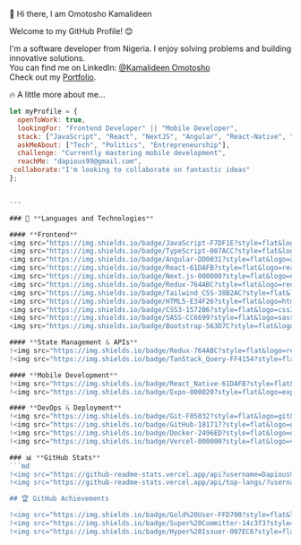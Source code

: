  👋 Hi there, I am Omotosho Kamalideen  

Welcome to my GitHub Profile! 😊

I'm a software developer from Nigeria. I enjoy solving problems and building innovative solutions.  
You can find me on LinkedIn: <a href='https://www.linkedin.com/in/kamalideen-omotosho-a50135270/' target='_blank'>@Kamalideen Omotosho</a>  
Check out my <a href='https://omotosho-kamalideen.vercel.app' target='_blank'>Portfolio</a>.

 🔥 A little more about me...

```js
let myProfile = {
  openToWork: true,
  lookingFor: "Frontend Developer" || "Mobile Developer",
  stack: ["JavaScript", "React", "NextJS", "Angular", "React-Native", "Tailwind CSS", "TypeScript"],
  askMeAbout: ["Tech", "Politics", "Entrepreneurship"],
  challenge: "Currently mastering mobile development",
  reachMe: "dapious99@gmail.com",
 collaborate:"I'm looking to collaborate on fantastic ideas"
};


---

### 🚀 **Languages and Technologies**

#### **Frontend**  
<img src="https://img.shields.io/badge/JavaScript-F7DF1E?style=flat&logo=javascript&logoColor=black"/>
<img src="https://img.shields.io/badge/TypeScript-007ACC?style=flat&logo=typescript&logoColor=white"/>  
<img src="https://img.shields.io/badge/Angular-DD0031?style=flat&logo=angular&logoColor=white"/>  
<img src="https://img.shields.io/badge/React-61DAFB?style=flat&logo=react&logoColor=black"/>
<img src="https://img.shields.io/badge/Next.js-000000?style=flat&logo=next.js&logoColor=white"/> 
<img src="https://img.shields.io/badge/Redux-764ABC?style=flat&logo=redux&logoColor=white"/>
<img src="https://img.shields.io/badge/Tailwind_CSS-38B2AC?style=flat&logo=tailwind-css&logoColor=white"/>  
<img src="https://img.shields.io/badge/HTML5-E34F26?style=flat&logo=html5&logoColor=white"/>  
<img src="https://img.shields.io/badge/CSS3-1572B6?style=flat&logo=css3&logoColor=white"/>
<img src="https://img.shields.io/badge/SASS-CC6699?style=flat&logo=sass&logoColor=white"/> 
<img src="https://img.shields.io/badge/Bootstrap-563D7C?style=flat&logo=bootstrap&logoColor=white"/> 

#### **State Management & APIs**  
!<img src="https://img.shields.io/badge/Redux-764ABC?style=flat&logo=redux&logoColor=white"/>
!<img src="https://img.shields.io/badge/TanStack_Query-FF4154?style=flat&logo=reactquery&logoColor=white"/>

#### **Mobile Development**  
!<img src="https://img.shields.io/badge/React_Native-61DAFB?style=flat&logo=react&logoColor=black"/>  
!<img src="https://img.shields.io/badge/Expo-000020?style=flat&logo=expo&logoColor=white"/>  

#### **DevOps & Deployment**  
!<img src="https://img.shields.io/badge/Git-F05032?style=flat&logo=git&logoColor=white"/>
!<img src="https://img.shields.io/badge/GitHub-181717?style=flat&logo=github&logoColor=white"/>  
!<img src="https://img.shields.io/badge/Docker-2496ED?style=flat&logo=docker&logoColor=white"/>  
!<img src="https://img.shields.io/badge/Vercel-000000?style=flat&logo=vercel&logoColor=white"/>  

### 📊 **GitHub Stats**
```md
!<img src="https://github-readme-stats.vercel.app/api?username=Dapious99&show_icons=true&theme=radical"/>  
!<img src="https://github-readme-stats.vercel.app/api/top-langs/?username=Dapious99&layout=compact&langs_count=8"/>

## 🏆 GitHub Achievements  

!<img src="https://img.shields.io/badge/Gold%20User-FFD700?style=flat&logo=github"/>
!<img src="https://img.shields.io/badge/Super%20Committer-14c3f3?style=flat&logo=github"/>  
!<img src="https://img.shields.io/badge/Hyper%20Issuer-007EC6?style=flat&logo=github"/>
